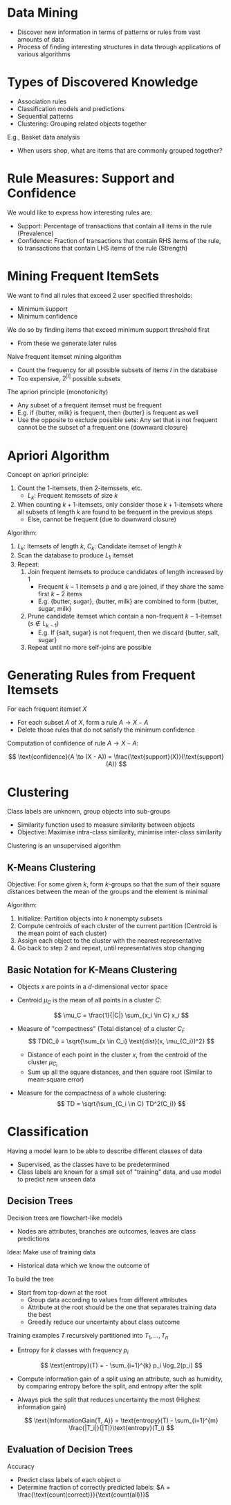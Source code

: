 # Data Mining

-   Discover new information in terms of patterns or rules from vast amounts of data
-   Process of finding interesting structures in data through applications of various algorithms

# Types of Discovered Knowledge

-   Association rules
-   Classification models and predictions
-   Sequential patterns
-   Clustering: Grouping related objects together

E.g., Basket data analysis

-   When users shop, what are items that are commonly grouped together?

# Rule Measures: Support and Confidence

We would like to express how interesting rules are:

-   Support: Percentage of transactions that contain all items in the rule (Prevalence)
-   Confidence: Fraction of transactions that contain RHS items of the rule, to transactions that contain LHS items of the rule (Strength)

# Mining Frequent ItemSets

We want to find all rules that exceed 2 user specified thresholds:

-   Minimum support
-   Minimum confidence

We do so by finding items that exceed minimum support threshold first

-   From these we generate later rules

Naive frequent itemset mining algorithm

-   Count the frequency for all possible subsets of items $I$ in the database
-   Too expensive, $2^{|I|}$ possible subsets

The apriori principle (monotonicity)

-   Any subset of a frequent itemset must be frequent
-   E.g. if $\{\text{butter, milk}\}$ is frequent, then $\{\text{butter}\}$ is frequent as well
-   Use the opposite to exclude possible sets: Any set that is not frequent cannot be the subset of a frequent one (downward closure)

# Apriori Algorithm

Concept on apriori principle:

1. Count the $1$-itemsets, then $2$-itemssets, etc.
    - $L_k$: Frequent itemssets of size $k$
2. When counting $k+1$-itemsets, only consider those $k+1$-itemsets where all subsets of length $k$ are found to be frequent in the previous steps
    - Else, cannot be frequent (due to downward closure)

Algorithm:

1. $L_k$: Itemsets of length $k$, $C_k$: Candidate itemset of length $k$
2. Scan the database to produce $L_1$ itemset
3. Repeat:
    1. Join frequent itemsets to produce candidates of length increased by 1
        - Frequent $k-1$ itemsets $p$ and $q$ are joined, if they share the same first $k-2$ items
        - E.g. $\{\text{butter, sugar}\}$, $\{\text{butter, milk}\}$ are combined to form $\{\text{butter, sugar, milk}\}$
    2. Prune candidate itemset which contain a non-frequent $k-1$-itemset ($s \not \in L_{k-1}$)
        - E.g. If $\{\text{salt, sugar}\}$ is not frequent, then we discard $\{\text{butter, salt, sugar}\}$
    3. Repeat until no more self-joins are possible

# Generating Rules from Frequent Itemsets

For each frequent itemset $X$

-   For each subset $A$ of $X$, form a rule $A \to X - A$
-   Delete those rules that do not satisfy the minimum confidence

Computation of confidence of rule $A \to X - A$:

$$
\text{confidence}(A \to (X - A)) = \frac{\text{support}(X)}{\text{support}(A)}
$$

# Clustering

Class labels are unknown, group objects into sub-groups

-   Similarity function used to measure similarity between objects
-   Objective: Maximise intra-class similarity, minimise inter-class similarity

Clustering is an unsupervised algorithm

## K-Means Clustering

Objective: For some given $k$, form $k$-groups so that the sum of their square distances between the mean of the groups and the element is minimal

Algorithm:

1. Initialize: Partition objects into $k$ nonempty subsets
2. Compute centroids of each cluster of the current partition (Centroid is the mean point of each cluster)
3. Assign each object to the cluster with the nearest representative
4. Go back to step 2 and repeat, until representatives stop changing

## Basic Notation for K-Means Clustering

-   Objects $x$ are points in a $d$-dimensional vector space
-   Centroid $\mu_C$ is the mean of all points in a cluster $C$:

    $$
        \mu_C = \frac{1}{|C|} \sum_{x_i \in C} x_i
    $$

-   Measure of "compactness" (Total distance) of a cluster $C_i$:
    $$
        TD(C_i) = \sqrt{\sum_{x \in C_i} \text{dist}(x, \mu_{C_i})^2}
    $$
    -   Distance of each point in the cluster $x$, from the centroid of the cluster $\mu_{C_i}$
    -   Sum up all the square distances, and then square root (Similar to mean-square error)
-   Measure for the compactness of a whole clustering:
    $$
        TD = \sqrt{\sum_{C_i \in C} TD^2(C_i)}
    $$

# Classification

Having a model learn to be able to describe different classes of data

-   Supervised, as the classes have to be predetermined
-   Class labels are known for a small set of "training" data, and use model to predict new unseen data

## Decision Trees

Decision trees are flowchart-like models

-   Nodes are attributes, branches are outcomes, leaves are class predictions

Idea: Make use of training data

-   Historical data which we know the outcome of

To build the tree

-   Start from top-down at the root
    -   Group data according to values from different attributes
    -   Attribute at the root should be the one that separates training data the best
    -   Greedily reduce our uncertainty about class outcome

Training examples $T$ recursively partitioned into $T_1, ..., T_n$

-   Entropy for $k$ classes with frequency $p_i$

    $$
    \text{entropy}(T) = - \sum_{i=1}^{k} p_i \log_2(p_i)
    $$

-   Compute information gain of a split using an attribute, such as humidity, by comparing entropy before the split, and entropy after the split
-   Always pick the split that reduces uncertainty the most (Highest information gain)

    $$
        \text{InformationGain(T, A)} = \text{entropy}(T) - \sum_{i=1}^{m} \frac{|T_i|}{|T|}\text{entropy}(T_i)
    $$

## Evaluation of Decision Trees

Accuracy

-   Predict class labels of each object $o$
-   Determine fraction of correctly predicted labels: $A = \frac{\text{count(correct)}}{\text{count(all)}}$
